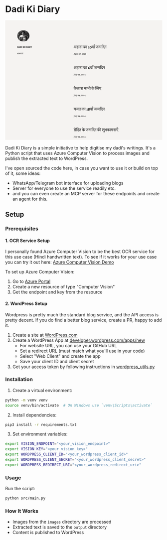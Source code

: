 # Dadi Ki Diary
![Dadi Ki Diary](./media/blog.png)

Dadi Ki Diary is a simple initiative to help digitise my dadi's writings. It's a Python script that uses Azure Computer Vision to process images and publish the extracted text to WordPress.

I've open sourced the code here, in case you want to use it or build on top of it, some ideas:
- WhatsApp/Telegram bot interface for uploading blogs
- Server for everyone to use the service readily etc.
- and you can even create an MCP server for these endpoints and create an agent for this.

## Setup

### Prerequisites

#### 1. OCR Service Setup
I personally found Azure Computer Vision to be the best OCR service for this use case (Hindi handwritten text). To see if it works for your use case you can try it out here: [Azure Computer Vision Demo](https://portal.vision.cognitive.azure.com/demo/extract-text-from-images)

To set up Azure Computer Vision:
1. Go to [Azure Portal](https://portal.azure.com/)
2. Create a new resource of type "Computer Vision"
3. Get the endpoint and key from the resource

#### 2. WordPress Setup
Wordpress is pretty much the standard blog service, and the API access is pretty decent. If you do find a better blog service, create a PR, happy to add it.
1. Create a site at [WordPress.com](https://wordpress.com/)
2. Create a WordPress App at [developer.wordpress.com/apps/new](https://developer.wordpress.com/apps/new/)
   - For website URL, you can use your GitHub URL
   - Set a redirect URL (must match what you'll use in your code)
   - Select "Web Client" and create the app
   - Save your client ID and client secret
3. Get your access token by following instructions in [wordpress_utils.py](./src/utils/wordpress_utils.py)

### Installation

1. Create a virtual environment:
```bash
python -m venv venv
source venv/bin/activate  # On Windows use `venv\Scripts\activate`
```

2. Install dependencies:
```bash
pip3 install -r requirements.txt
```

3. Set environment variables:
```bash
export VISION_ENDPOINT="<your_vision_endpoint>"
export VISION_KEY="<your_vision_key>"
export WORDPRESS_CLIENT_ID="<your_wordpress_client_id>"
export WORDPRESS_CLIENT_SECRET="<your_wordpress_client_secret>"
export WORDPRESS_REDIRECT_URI="<your_wordpress_redirect_uri>"
```

### Usage
Run the script:
```bash
python src/main.py
```

### How It Works
- Images from the `images` directory are processed
- Extracted text is saved to the `output` directory
- Content is published to WordPress
